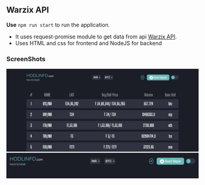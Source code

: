 ## Warzix API
**Use** `npm run start` to run the application.
- It uses request-promise module to get data from api [Warzix API](https://api.wazirx.com/api/v2/tickers).
- Uses HTML and css for frontend and NodeJS for backend

### ScreenShots
![Screenshot](/screenshots/screen1.png)
![Screenshot](/screenshots/screen2.png)